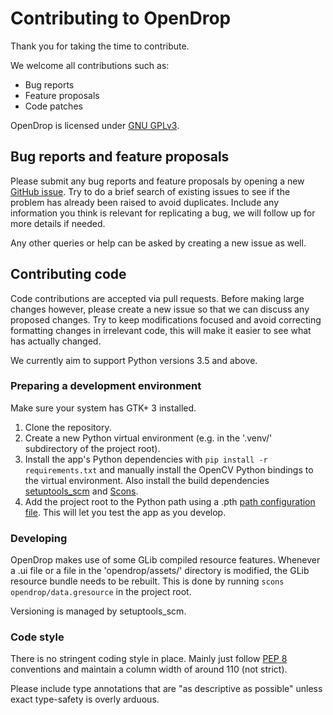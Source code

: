 # Contributing to OpenDrop

Thank you for taking the time to contribute.

We welcome all contributions such as:

* Bug reports
* Feature proposals
* Code patches

OpenDrop is licensed under [GNU GPLv3](https://github.com/jdber1/opendrop/blob/master/LICENSE).

## Bug reports and feature proposals

Please submit any bug reports and feature proposals by opening a new [GitHub issue](https://github.com/jdber1/opendrop/issues). Try to do a brief search of existing issues to see if the problem has already been raised to avoid duplicates. Include any information you think is relevant for replicating a bug, we will follow up for more details if needed.

Any other queries or help can be asked by creating a new issue as well.

## Contributing code

Code contributions are accepted via pull requests. Before making large changes however, please create a new issue so that we can discuss any proposed changes. Try to keep modifications focused and avoid correcting formatting changes in irrelevant code, this will make it easier to see what has actually changed.

We currently aim to support Python versions 3.5 and above.

### Preparing a development environment

Make sure your system has GTK+ 3 installed.

1. Clone the repository.
2. Create a new Python virtual environment (e.g. in the '.venv/' subdirectory of the project root).
3. Install the app's Python dependencies with `pip install -r requirements.txt` and manually install the OpenCV Python bindings to the virtual environment. Also install the build dependencies [setuptools_scm](https://pypi.org/project/setuptools-scm/) and [Scons](https://pypi.org/project/SCons/).
4. Add the project root to the Python path using a .pth [path configuration file](https://docs.python.org/3/library/site.html). This will let you test the app as you develop.

### Developing

OpenDrop makes use of some GLib compiled resource features. Whenever a .ui file or a file in the 'opendrop/assets/' directory is modified, the GLib resource bundle needs to be rebuilt. This is done by running `scons opendrop/data.gresource` in the project root.

Versioning is managed by setuptools_scm.

### Code style

There is no stringent coding style in place. Mainly just follow [PEP 8](https://www.python.org/dev/peps/pep-0008/) conventions and maintain a column width of around 110 (not strict).

Please include type annotations that are "as descriptive as possible" unless exact type-safety is overly arduous.
